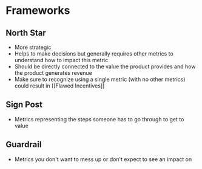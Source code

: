 # Frameworks
## North Star
- More strategic
- Helps to make decisions but generally requires other metrics to understand how to impact this metric
- Should be directly connected to the value the product provides and how the product generates revenue
- Make sure to recognize using a single metric (with no other metrics) could result in [[Flawed Incentives]]

## Sign Post
- Metrics representing the steps someone has to go through to get to value

## Guardrail
- Metrics you don't want to mess up or don't expect to see an impact on